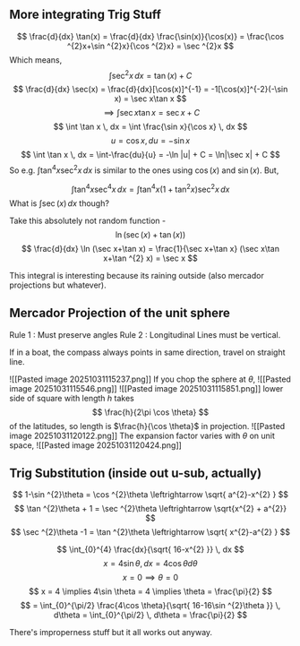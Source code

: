## More integrating Trig Stuff

$$
\frac{d}{dx} \tan(x) = \frac{d}{dx} \frac{\sin(x)}{\cos(x)} = \frac{\cos ^{2}x+\sin ^{2}x}{\cos ^{2}x} = \sec ^{2}x
$$
Which means,
$$
\int \sec ^{2}x \, dx = \tan(x) + C
$$
$$
\frac{d}{dx} \sec(x) = \frac{d}{dx}[\cos(x)]^{-1} = -1[\cos(x)]^{-2}(-\sin x) = \sec x\tan x
$$
$$
\implies \int \sec x\tan x = \sec x + C
$$
$$
\int \tan x \, dx = \int \frac{\sin x}{\cos x} \, dx 
$$
$$
u = \cos x, du = -\sin x
$$
$$
\int \tan x \, dx = \int-\frac{du}{u} = -\ln |u| + C = \ln|\sec x| + C 
$$
So e.g. $\int\tan ^{4}x\sec ^{2}x \,dx$ is similar to the ones using  $\cos(x)$ and $\sin(x)$.
But,

$$
\int \tan ^{4}x\sec ^{4}x \, dx = \int \tan ^{4}x(1+\tan ^{2}x)\sec ^{2}x\, dx 
$$
What is $\int \sec(x)\,dx$ though?

Take this absolutely not random function - 
$$
\ln (\sec(x) + \tan(x))
$$
$$
\frac{d}{dx} \ln (\sec x+\tan x) = \frac{1}{\sec x+\tan x} (\sec x\tan x+\tan ^{2} x) = \sec x
$$

This integral is interesting because its raining outside (also mercador projections but whatever).

## Mercador Projection of the unit sphere

Rule 1 : Must preserve angles
Rule 2 : Longitudinal Lines must be vertical.

If in a boat, the compass always points in same direction, travel on straight line.

![[Pasted image 20251031115237.png]]
If you chop the sphere at $\theta$,
![[Pasted image 20251031115546.png]]
![[Pasted image 20251031115851.png]]
lower side of square with length $h$ takes
$$
\frac{h}{2\pi \cos \theta}
$$
of the latitudes, so length is $\frac{h}{\cos \theta}$ in projection.
![[Pasted image 20251031120122.png]]
The expansion factor varies with $\theta$ on unit space,
![[Pasted image 20251031120424.png]]

## Trig Substitution (inside out u-sub, actually)

$$
1-\sin ^{2}\theta = \cos ^{2}\theta \leftrightarrow  \sqrt{ a^{2}-x^{2} }
$$
$$
\tan ^{2}\theta + 1 = \sec ^{2}\theta \leftrightarrow \sqrt{x^{2} + a^{2}}
$$
$$
\sec ^{2}\theta -1 = \tan ^{2}\theta \leftrightarrow  \sqrt{ x^{2}-a^{2} }
$$

$$
\int_{0}^{4} \frac{dx}{\sqrt{ 16-x^{2} }} \, dx 
$$
$$
x = 4\sin \theta, dx = 4\cos \theta d\theta
$$
$$
x = 0 \implies \theta = 0
$$
$$
x = 4 \implies 4\sin \theta = 4 \implies \theta = \frac{\pi}{2}
$$
$$
= \int_{0}^{\pi/2} \frac{4\cos \theta}{\sqrt{ 16-16\sin ^{2}\theta }} \, d\theta = \int_{0}^{\pi/2} \, d\theta = \frac{\pi}{2} 
$$

There's improperness stuff but it all works out anyway.
